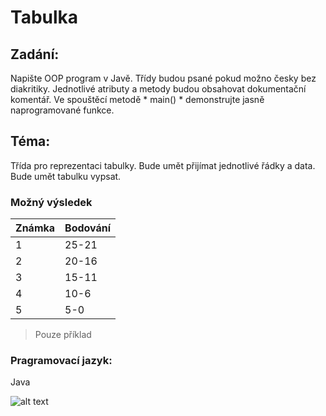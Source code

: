 # Tabulka

## Zadání:
Napište OOP program v Javě. Třídy budou psané pokud možno česky bez diakritiky. Jednotlivé atributy a metody budou obsahovat dokumentační komentář. Ve spouštěcí metodě * main() * demonstrujte jasně naprogramované funkce.
## Téma:
Třída pro reprezentaci tabulky. Bude umět přijímat jednotlivé řádky a data. Bude umět tabulku vypsat.
### Možný výsledek
| Známka | Bodování |
| --- | --- |
| 1 | 25-21 |
| 2 | 20-16 |
| 3 | 15-11 |
| 4 | 10-6 |
| 5 | 5-0 |
> Pouze příklad


### Pragramovací jazyk:
Java

![alt text](https://media1.giphy.com/media/jPx32usMhvGpO/source.gif)
